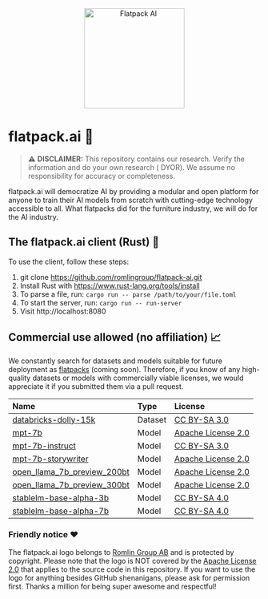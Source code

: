 <div align="center">
  <img src="https://raw.githubusercontent.com/romlingroup/flatpack-ai/main/client/static/images/flatpack_ai_logo.svg" width="200" height="200" alt="Flatpack AI">
</div>

# flatpack.ai 🤖

> :warning: **DISCLAIMER:** This repository contains our research. Verify the information and do your own research (
> DYOR). We assume no responsibility for accuracy or completeness.

flatpack.ai will democratize AI by providing a modular and open platform for anyone to train their AI models from scratch with cutting-edge technology accessible to all. What flatpacks did for the furniture industry, we will do for the AI industry.

## The flatpack.ai client (Rust) 🦀

To use the client, follow these steps:

1. git clone https://github.com/romlingroup/flatpack-ai.git
2. Install Rust with https://www.rust-lang.org/tools/install
3. To parse a file, run: `cargo run -- parse /path/to/your/file.toml`
4. To start the server, run: `cargo run -- run-server`
5. Visit http://localhost:8080

## Commercial use allowed (no affiliation) 📈

We constantly search for datasets and models suitable for future deployment as [flatpacks](https://github.com/romlingroup/flatpack-ai/tree/main/warehouse) (coming soon). Therefore, if you know of any high-quality datasets or models with commercially viable licenses, we would appreciate it if you submitted them via a pull request.

| Name                                                                                              | Type    | License                                                           |
|:--------------------------------------------------------------------------------------------------|:--------|:------------------------------------------------------------------|
| [databricks-dolly-15k](https://huggingface.co/datasets/databricks/databricks-dolly-15k)           | Dataset | [CC BY-SA 3.0](https://creativecommons.org/licenses/by-sa/3.0/)   |
| [mpt-7b](https://huggingface.co/mosaicml/mpt-7b)                                                  | Model   | [Apache License 2.0](https://www.apache.org/licenses/LICENSE-2.0) |
| [mpt-7b-instruct](https://huggingface.co/mosaicml/mpt-7b-instruct)                                | Model   | [CC BY-SA 3.0](https://creativecommons.org/licenses/by-sa/3.0/)   |
| [mpt-7b-storywriter](https://huggingface.co/mosaicml/mpt-7b-storywriter)                          | Model   | [Apache License 2.0](https://www.apache.org/licenses/LICENSE-2.0) |
| [open_llama_7b_preview_200bt](https://huggingface.co/openlm-research/open_llama_7b_preview_200bt) | Model   | [Apache License 2.0](https://www.apache.org/licenses/LICENSE-2.0) |
| [open_llama_7b_preview_300bt](https://huggingface.co/openlm-research/open_llama_7b_preview_300bt) | Model   | [Apache License 2.0](https://www.apache.org/licenses/LICENSE-2.0) |
| [stablelm-base-alpha-3b](https://huggingface.co/stabilityai/stablelm-base-alpha-3b)               | Model   | [CC BY-SA 4.0](https://creativecommons.org/licenses/by-sa/4.0/)   |
| [stablelm-base-alpha-7b](https://huggingface.co/stabilityai/stablelm-base-alpha-7b)               | Model   | [CC BY-SA 4.0](https://creativecommons.org/licenses/by-sa/4.0/)   |

### Friendly notice ❤️

The flatpack.ai logo belongs to [Romlin Group AB](https://romlin.com) and is protected by copyright. Please note that the logo is NOT covered by the [Apache License 2.0](https://www.apache.org/licenses/LICENSE-2.0) that applies to the source code in this repository. If you want to use the logo for anything besides GitHub shenanigans, please ask for permission first. Thanks a million for being super awesome and respectful!
